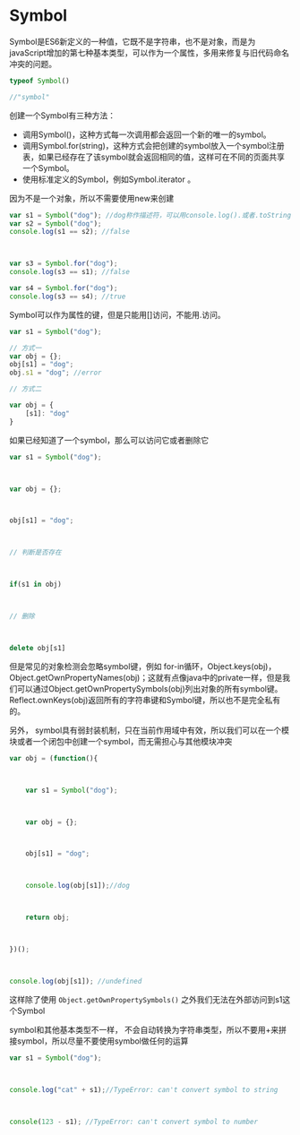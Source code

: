 # Symbol
Symbol是ES6新定义的一种值，它既不是字符串，也不是对象，而是为javaScript增加的第七种基本类型，可以作为一个属性，多用来修复与旧代码命名冲突的问题。



```javascript
typeof Symbol()

//"symbol"
```



创建一个Symbol有三种方法：



- 调用Symbol()，这种方式每一次调用都会返回一个新的唯一的symbol。
- 调用Symbol.for(string)，这种方式会把创建的symbol放入一个symbol注册表，如果已经存在了该symbol就会返回相同的值，这样可在不同的页面共享一个Symbol。
- 使用标准定义的Symbol，例如Symbol.iterator 。
   

 因为不是一个对象，所以不需要使用new来创建 
 

```javascript
var s1 = Symbol("dog"); //dog称作描述符，可以用console.log().或者.toString（）方法打印出来，主要用于调试
var s2 = Symbol("dog");
console.log(s1 == s2); //false



var s3 = Symbol.for("dog");
console.log(s3 == s1); //false

var s4 = Symbol.for("dog");
console.log(s3 == s4); //true
```


 Symbol可以作为属性的键，但是只能用[]访问，不能用.访问。

```javascript
var s1 = Symbol("dog");

// 方式一
var obj = {};
obj[s1] = "dog";
obj.s1 = "dog"; //error

// 方式二

var obj = {
	[s1]: "dog"
}
```


 如果已经知道了一个symbol，那么可以访问它或者删除它

```javascript
var s1 = Symbol("dog");



var obj = {};



obj[s1] = "dog";



// 判断是否存在



if(s1 in obj)



// 删除



delete obj[s1]
```

但是常见的对象检测会忽略symbol键，例如  for-in循环，Object.keys(obj)，Object.getOwnPropertyNames(obj)；这就有点像java中的private一样，但是我们可以通过Object.getOwnPropertySymbols(obj)列出对象的所有symbol键。Reflect.ownKeys(obj)返回所有的字符串键和Symbol键，所以也不是完全私有的。

 
 

 另外， symbol具有弱封装机制，只在当前作用域中有效，所以我们可以在一个模块或者一个闭包中创建一个symbol，而无需担心与其他模块冲突

```javascript
var obj = (function(){



	var s1 = Symbol("dog");



	var obj = {};



	obj[s1] = "dog";



	console.log(obj[s1]);//dog



	return obj;



})();



console.log(obj[s1]); //undefined
```

这样除了使用  `Object.getOwnPropertySymbols()` 之外我们无法在外部访问到s1这个Symbol

 
 

 symbol和其他基本类型不一样， 不会自动转换为字符串类型，所以不要用+来拼接symbol，所以尽量不要使用symbol做任何的运算

```javascript
var s1 = Symbol("dog");



console.log("cat" + s1);//TypeError: can't convert symbol to string



console(123 - s1); //TypeError: can't convert symbol to number
```